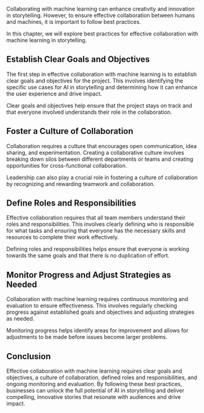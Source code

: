 
Collaborating with machine learning can enhance creativity and innovation in storytelling. However, to ensure effective collaboration between humans and machines, it is important to follow best practices.

In this chapter, we will explore best practices for effective collaboration with machine learning in storytelling.

Establish Clear Goals and Objectives
------------------------------------

The first step in effective collaboration with machine learning is to establish clear goals and objectives for the project. This involves identifying the specific use cases for AI in storytelling and determining how it can enhance the user experience and drive impact.

Clear goals and objectives help ensure that the project stays on track and that everyone involved understands their role in the collaboration.

Foster a Culture of Collaboration
---------------------------------

Collaboration requires a culture that encourages open communication, idea sharing, and experimentation. Creating a collaborative culture involves breaking down silos between different departments or teams and creating opportunities for cross-functional collaboration.

Leadership can also play a crucial role in fostering a culture of collaboration by recognizing and rewarding teamwork and collaboration.

Define Roles and Responsibilities
---------------------------------

Effective collaboration requires that all team members understand their roles and responsibilities. This involves clearly defining who is responsible for what tasks and ensuring that everyone has the necessary skills and resources to complete their work effectively.

Defining roles and responsibilities helps ensure that everyone is working towards the same goals and that there is no duplication of effort.

Monitor Progress and Adjust Strategies as Needed
------------------------------------------------

Collaboration with machine learning requires continuous monitoring and evaluation to ensure effectiveness. This involves regularly checking progress against established goals and objectives and adjusting strategies as needed.

Monitoring progress helps identify areas for improvement and allows for adjustments to be made before issues become larger problems.

Conclusion
----------

Effective collaboration with machine learning requires clear goals and objectives, a culture of collaboration, defined roles and responsibilities, and ongoing monitoring and evaluation. By following these best practices, businesses can unlock the full potential of AI in storytelling and deliver compelling, innovative stories that resonate with audiences and drive impact.
